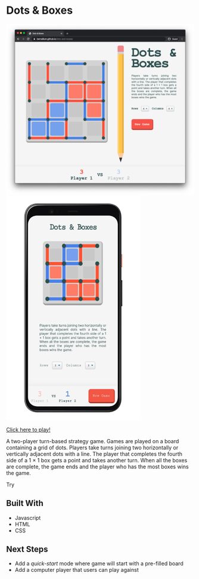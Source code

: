 # Dots & Boxes

[<img src="images/dots-and-boxes-window.png" width="700x">](https://bernallium.github.io/dots-and-boxes/) [<img src="images/dots-and-boxes-mobile.png" height="600x">](https://bernallium.github.io/dots-and-boxes/)

[Click here to play!](https://bernallium.github.io/dots-and-boxes/)

A two-player turn-based strategy game. Games are played on a board containing a grid of dots. Players take turns joining two horizontally or vertically adjacent dots with a line. The player that completes the fourth side of a 1 × 1 box gets a point and takes another turn. When all the boxes are complete, the game ends and the player who has the most boxes wins the game.

Try

## Built With

* Javascript
* HTML
* CSS

## Next Steps

* Add a *quick-start* mode where game will start with a pre-filled board
* Add a computer player that users can play against
